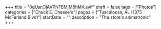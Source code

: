 +++
title = "0qUsnOjAVPNFBMjM8hM4.avif"
draft = false
tags = ["Photos"]
categories = ["Chuck E. Cheese's"]
pages = ["Tuscaloosa, AL (1375 McFarland Blvd)"]
startDate = ""
description = "The store's animatronic"
+++
